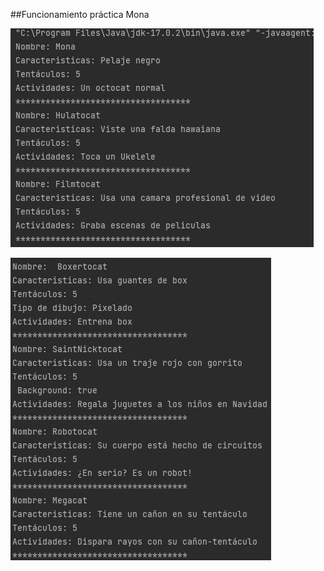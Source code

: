 ##Funcionamiento práctica Mona  

![img.png](../../img/capturas/img3.png)

![img_1.png](../../img/capturas/img4.png)